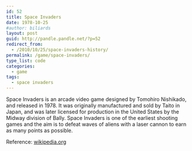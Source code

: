 ```yaml
---
id: 52
title: Space Invaders
date: 1978-10-25
#author: biliards
layout: post
guid: http://pandle.pandle.net/?p=52
redirect_from:
  - /2010/10/25/space-invaders-history/
permalink: /game/space-invaders/
type_list: code
categories:
  - game
tags:
  - space invaders
---
```

Space Invaders​ is an arcade video game designed by Tomohiro Nishikado, and released in 1978. It was originally manufactured and sold by Taito in Japan, and was later licensed for production in the United States by the Midway division of Bally. Space Invaders is one of the earliest shooting games and the aim is to defeat waves of aliens with a laser cannon to earn as many points as possible.

Reference: [wikipedia.org](http://en.wikipedia.org/wiki/Space_Invaders)

